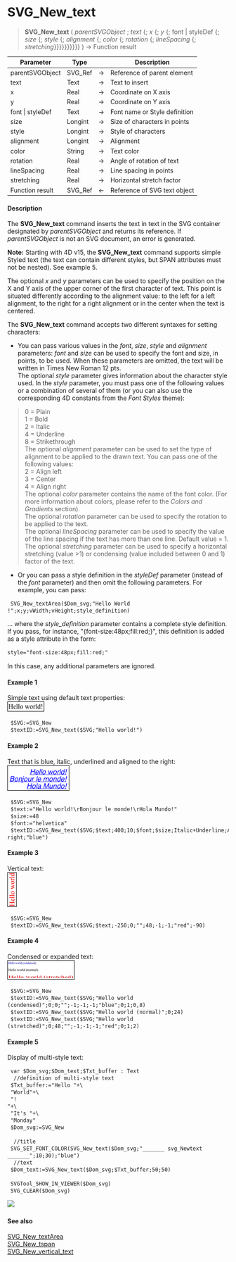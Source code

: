 # SVG_New_text

>**SVG_New_text** ( *parentSVGObject* ; *text* {; *x* {; *y* {; font | styleDef  {; *size* {; *style* {; *alignment* {; *color* {; *rotation* {; *lineSpacing* {; *stretching*}}}}}}}}}} )  -> Function result

| Parameter | Type |  | Description |
| --- | --- | --- | --- |
| parentSVGObject | SVG_Ref | &#8594; | Reference of parent element |
| text | Text | &#8594; | Text to insert |
| x | Real | &#8594; | Coordinate on X axis |
| y | Real | &#8594; | Coordinate on Y axis |
| font &#124; styleDef | Text | &#8594; | Font name or Style definition |
| size | Longint | &#8594; | Size of characters in points |
| style | Longint | &#8594; | Style of characters |
| alignment | Longint | &#8594; | Alignment |
| color | String | &#8594; | Text color |
| rotation | Real | &#8594; | Angle of rotation of text |
| lineSpacing | Real | &#8594; | Line spacing in points |
| stretching | Real | &#8594; | Horizontal stretch factor |
| Function result | SVG_Ref | &#8592; | Reference of SVG text object |



#### Description 

The **SVG\_New\_text** command inserts the text in text in the SVG container designated by *parentSVGObject* and returns its reference. If *parentSVGObject* is not an SVG document, an error is generated.

**Note:** Starting with 4D v15, the **SVG\_New\_text** command supports simple Styled text (the text can contain different styles, but SPAN attributes must not be nested). See example 5.

The optional *x* and *y* parameters can be used to specify the position on the X and Y axis of the upper corner of the first character of text. This point is situated differently according to the alignment value: to the left for a left alignment, to the right for a right alignment or in the center when the text is centered.

The **SVG\_New\_text** command accepts two different syntaxes for setting characters:

* You can pass various values in the *font*, *size*, *style* and *alignment* parameters: *font* and *size* can be used to specify the font and size, in points, to be used. When these parameters are omitted, the text will be written in Times New Roman 12 pts.  
The optional *style* parameter gives information about the character style used. In the *style* parameter, you must pass one of the following values or a combination of several of them (or you can also use the corresponding 4D constants from the *Font Styles* theme):  
> 0 = Plain  
> 1 = Bold  
> 2 = Italic  
> 4 = Underline  
> 8 = Strikethrough  
The optional *alignment* parameter can be used to set the type of alignment to be applied to the drawn text. You can pass one of the following values:  
> 2 = Align left  
> 3 = Center  
> 4 = Align right  
The optional *color* parameter contains the name of the font color. (For more information about colors, please refer to the *Colors and Gradients* section).  
The optional *rotation* parameter can be used to specify the rotation to be applied to the text.  
The optional *lineSpacing* parameter can be used to specify the value of the line spacing if the text has more than one line. Default value = 1.  
The optional *stretching* parameter can be used to specify a horizontal stretching (value >1) or condensing (value included between 0 and 1) factor of the text.
* Or you can pass a style definition in the *styleDef* parameter (instead of the *font* parameter) and then omit the following parameters. For example, you can pass:  
```4d  
 SVG_New_textArea($Dom_svg;"Hello World !";x;y;vWidth;vHeight;style_definition)  
```  
    
... where the *style\_definition* parameter contains a complete style definition. If you pass, for instance, "{font-size:48px;fill:red;}", this definition is added as a style attribute in the form:  
```XML  
style="font-size:48px;fill:red;"  
```  
    
In this case, any additional parameters are ignored.

#### Example 1 

Simple text using default text properties:  
![](../images/pict196168.en.png)

```4d
 $SVG:=SVG_New
 $textID:=SVG_New_text($SVG;"Hello world!")
```

#### Example 2 

Text that is blue, italic, underlined and aligned to the right:  
![](../images/pict196169.en.png)

```4d
 $SVG:=SVG_New
 $text:="Hello world!\rBonjour le monde!\rHola Mundo!"
 $size:=48
 $font:="helvetica"
 $textID:=SVG_New_text($SVG;$text;400;10;$font;$size;Italic+Underline;Align right;"blue")
```

#### Example 3 

Vertical text:  
![](../images/pict196170.en.png)

```4d
 $SVG:=SVG_New
 $textID:=SVG_New_text($SVG;$text;-250;0;"";48;-1;-1;"red";-90)
```

#### Example 4 

Condensed or expanded text:  
![](../images/pict196171.en.png)

```4d
 $SVG:=SVG_New
 $textID:=SVG_New_text($SVG;"Hello world (condensed)";0;0;"";-1;-1;-1;"blue";0;1;0,8)
 $textID:=SVG_New_text($SVG;"Hello world (normal)";0;24)
 $textID:=SVG_New_text($SVG;"Hello world (stretched)";0;48;"";-1;-1;-1;"red";0;1;2)
```

#### Example 5 

Display of multi-style text:

```4d
 var $Dom_svg;$Dom_text;$Txt_buffer : Text
  //definition of multi-style text
 $Txt_buffer:="Hello "+\
 "World"+\
 "!
"+\
 "It's "+\
 "Monday"
 $Dom_svg:=SVG_New
 
  //title
 SVG_SET_FONT_COLOR(SVG_New_text($Dom_svg;"_______ svg_Newtext _______";10;30);"blue")
  //text
 $Dom_text:=SVG_New_text($Dom_svg;$Txt_buffer;50;50)
 
 SVGTool_SHOW_IN_VIEWER($Dom_svg)
 SVG_CLEAR($Dom_svg)
```

![](../images/pict2628738.en.png)

#### See also 

[SVG\_New\_textArea](SVG_New_textArea.md)  
[SVG\_New\_tspan](SVG_New_tspan.md)  
[SVG\_New\_vertical\_text](SVG_New_vertical_text.md)  